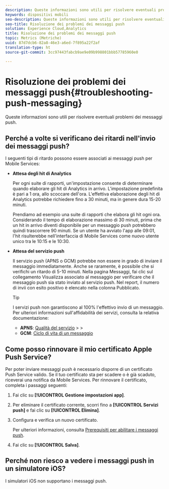 ```yaml
---
description: Queste informazioni sono utili per risolvere eventuali problemi dei messaggi push.
keywords: dispositivi mobili
seo-description: Queste informazioni sono utili per risolvere eventuali problemi dei messaggi push.
seo-title: Risoluzione dei problemi dei messaggi push
solution: Experience Cloud,Analytics
title: Risoluzione dei problemi dei messaggi push
topic: Metrics (Metriche)
uuid: 87d7dcb6-82a8-46e3-a6ed-7f895a22f2af
translation-type: ht
source-git-commit: 3cc97443fabcb9ae9e09b998801bbb57785960e0

---
```



# Risoluzione dei problemi dei messaggi push{#troubleshooting-push-messaging}

Queste informazioni sono utili per risolvere eventuali problemi dei messaggi push.

## Perché a volte si verificano dei ritardi nell'invio dei messaggi push?

I seguenti tipi di ritardo possono essere associati ai messaggi push per Mobile Services:

* **Attesa degli hit di Analytics**

   Per ogni suite di rapporti, un'impostazione consente di determinare quando elaborare gli hit di Analytics in arrivo. L'impostazione predefinita è pari a 1 ora, allo scoccare dell'ora. L'effettiva elaborazione degli hit di Analytics potrebbe richiedere fino a 30 minuti, ma in genere dura 15-20 minuti.

   Prendiamo ad esempio una suite di rapporti che elabora gli hit ogni ora. Considerando il tempo di elaborazione massimo di 30 minuti, prima che un hit in arrivo diventi disponibile per un messaggio push potrebbero quindi trascorrere 90 minuti. Se un utente ha avviato l'app alle 09:01, l'hit risulterebbe nell'interfaccia di Mobile Services come nuovo utente unico tra le 10:15 e le 10:30.

* **Attesa del servizio push**

   Il servizio push (APNS o GCM) potrebbe non essere in grado di inviare il messaggio immediatamente. Anche se raramente, è possibile che si verifichi un ritardo di 5-10 minuti. Nella pagina Messaggi, fai clic sul collegamento Visualizza associato al messaggio per verificare che il messaggio push sia stato inviato al servizio push. Nel report, il numero di invii con esito positivo è elencato nella colonna Pubblicato.

   >[!TIP]
   >
   >I servizi push non garantiscono al 100% l'effettivo invio di un messaggio. Per ulteriori informazioni sull'affidabilità dei servizi, consulta la relativa documentazione:
   >
   >* **APNS**: [Qualità del servizio](https://developer.apple.com/documentation/usernotifications)
      >
      >
   * **GCM**: [Ciclo di vita di un messaggio](https://developers.google.com/cloud-messaging/concept-options)


## Come posso rinnovare il mio certificato Apple Push Service?

Per poter inviare messaggi push è necessario disporre di un certificato Push Service valido. Se il tuo certificato sta per scadere o è già scaduto, riceverai una notifica da Mobile Services. Per rinnovare il certificato, completa i passaggi seguenti:

1. Fai clic su **[!UICONTROL Gestione impostazioni app]**.
2. Per eliminare il certificato corrente, scorri fino a **[!UICONTROL Servizi push]** e fai clic su **[!UICONTROL Elimina]**.
3. Configura e verifica un nuovo certificato.

   Per ulteriori informazioni, consulta [Prerequisiti per abilitare i messaggi push](/help/using/c-manage-app-settings/c-mob-confg-app/configure-push-messaging/prerequisites-push-messaging.md).

4. Fai clic su **[!UICONTROL Salva]**.

## Perché non riesco a vedere i messaggi push in un simulatore iOS?

I simulatori iOS non supportano i messaggi push.
